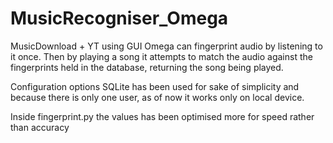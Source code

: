 # MusicRecogniser_Omega
MusicDownload + YT using GUI
Omega can fingerprint audio  by listening to it once.
Then by playing a song it attempts to match the audio against the fingerprints held in the database,
returning the song being played.

Configuration options
SQLite has been used for sake of simplicity and because there is only one user, as of now it works only on local device.

Inside fingerprint.py the values has been optimised more for speed rather than accuracy
